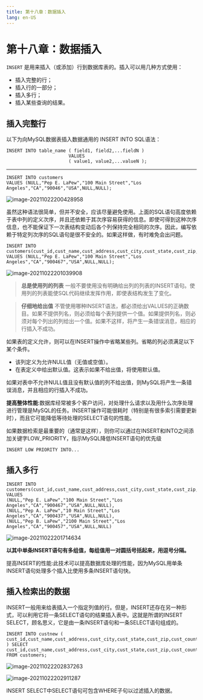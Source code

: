 ```yaml
---
title: 第十八章：数据插入
lang: en-US
---
```


# 第十八章：数据插入

`INSERT` 是用来插入（或添加）行到数据库表的。插入可以用几种方式使用：

- 插入完整的行；
- 插入行的一部分；
- 插入多行；
- 插入某些查询的结果。

## 插入完整行

以下为向MySQL数据表插入数据通用的 INSERT INTO SQL语法：

~~~mysql
INSERT INTO table_name ( field1, field2,...fieldN )
                       VALUES
                       ( value1, value2,...valueN );
~~~

--------

~~~mysql
INSERT INTO customers 
VALUES (NULL,"Pep E. LaPew","100 Main Street","Los Angeles","CA","90046","USA",NULL,NULL);
~~~

![image-20211022200428958](https://gitee.com/sue201982/mysql/raw/master/img/202110292228373.png)

虽然这种语法很简单，但并不安全，应该尽量避免使用。上面的SQL语句高度依赖于表中列的定义次序，并且还依赖于其次序容易获得的信息。即使可得到这种次序信息，也不能保证下一次表结构变动后各个列保持完全相同的次序。因此，编写依赖于特定列次序的SQL语句是很不安全的。如果这样做，有时难免会出问题。

~~~mysql
INSERT INTO customers(cust_id,cust_name,cust_address,cust_city,cust_state,cust_zip,cust_country,cust_contact,cust_email)
VALUES (NULL,"Pep E. LaPew","100 Main Street","Los Angeles","CA","900467","USA",NULL,NULL);
~~~

![image-20211022201039908](https://gitee.com/sue201982/mysql/raw/master/img/202110292228374.png)

> **总是使用列的列表** 一般不要使用没有明确给出列的列表的INSERT语句。使用列的列表能使SQL代码继续发挥作用，即使表结构发生了变化。

> **仔细地给出值** 不管使用哪种INSERT语法，都必须给出VALUES的正确数目。如果不提供列名，则必须给每个表列提供一个值。如果提供列名，则必须对每个列出的列给出一个值。如果不这样，将产生一条错误消息，相应的行插入不成功。

如果表的定义允许，则可以在INSERT操作中省略某些列。省略的列必须满足以下某个条件。

- 该列定义为允许NULL值（无值或空值）。 
- 在表定义中给出默认值。这表示如果不给出值，将使用默认值。

如果对表中不允许NULL值且没有默认值的列不给出值，则MySQL将产生一条错误消息，并且相应的行插入不成功。

**提高整体性能**:数据库经常被多个客户访问，对处理什么请求以及用什么次序处理进行管理是MySQL的任务。INSERT操作可能很耗时（特别是有很多索引需要更新时），而且它可能降低等待处理的SELECT语句的性能。 

如果数据检索是最重要的（通常是这样），则你可以通过在INSERT和INTO之间添加关键字LOW_PRIORITY，指示MySQL降低INSERT语句的优先级

~~~mysql
INSERT LOW PRIORITY INTO...
~~~

## 插入多行

~~~mysql
INSERT INTO 
customers(cust_id,cust_name,cust_address,cust_city,cust_state,cust_zip,cust_country,cust_contact,cust_email)
VALUES 
(NULL,"Pep E. LaPew","100 Main Street","Los Angeles","CA","900467","USA",NULL,NULL),
(NULL,"Pep A. LaPew","10 Main Street","Los Angeles","CA","900437","USA",NULL,NULL),
(NULL,"Pep B. LaPew","2100 Main Street","Los Angeles","CA","900457","USA",NULL,NULL)
~~~

![image-20211022201714634](https://gitee.com/sue201982/mysql/raw/master/img/202110292228375.png)

**以其中单条INSERT语句有多组值，每组值用一对圆括号括起来，用逗号分隔。**

提高INSERT的性能:此技术可以提高数据库处理的性能，因为MySQL用单条INSERT语句处理多个插入比使用多条INSERT语句快。

## 插入检索出的数据

INSERT一般用来给表插入一个指定列值的行。但是，INSERT还存在另一种形式，可以利用它将一条SELECT语句的结果插入表中。这就是所谓的INSERT SELECT，顾名思义，它是由一条INSERT语句和一条SELECT语句组成的。

~~~mysql
INSERT INTO custnew (
cust_id,cust_name,cust_address,cust_city,cust_state,cust_zip,cust_country
) SELECT cust_id,cust_name,cust_address,cust_city,cust_state,cust_zip,cust_country
FROM customers;
~~~

![image-20211022202837263](https://gitee.com/sue201982/mysql/raw/master/img/202110292228376.png)

![image-20211022202911287](https://gitee.com/sue201982/mysql/raw/master/img/202110292228377.png)

INSERT SELECT中SELECT语句可包含WHERE子句以过滤插入的数据。
